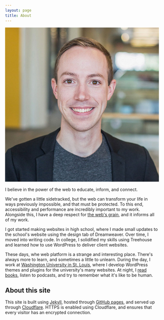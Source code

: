 ```yaml
---
layout: page
title: About
---
```

<img class="headshot" src="/img/samhermes-large.jpg" alt="Sam Hermes headshot">

<p class="subhead">I believe in the power of the web to educate, inform, and connect.</p>

We've gotten a little sidetracked, but the web can transform your life in ways previously impossible, and that must be protected. To this end, accessibility and performance are incredibly important to my work. Alongside this, I have a deep respect for [the web's grain](https://frankchimero.com/writing/the-webs-grain/), and it informs all of my work.

I got started making websites in high school, where I made small updates to the school's website using the design tab of Dreamweaver. Over time, I moved into writing code. In college, I solidified my skills using Treehouse and learned how to use WordPress to deliver client websites.

These days, whe web platform is a strange and interesting place. There's always more to learn, and sometimes a little to unlearn. During the day, I work at [Washington University in St. Louis](https://wustl.edu), where I develop WordPress themes and plugins for the university's many websites. At night, I [read books](https://samhermes.com/reading-list), listen to podcasts, and try to remember what it's like to be human.

## About this site

This site is built using [Jekyll](https://jekyllrb.com/), hosted through [GitHub pages](https://pages.github.com/), and served up through [Cloudflare](https://www.cloudflare.com/). HTTPS is enabled using Cloudflare, and ensures that every visitor has an encrypted connection.